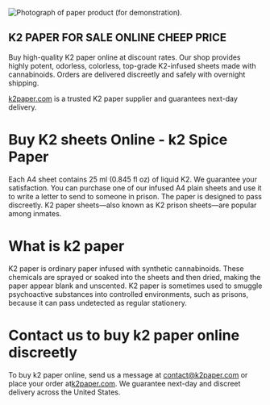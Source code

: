 ![Photograph of paper product (for demonstration).](http://k2paper.com/wp-content/uploads/2025/07/k2-paper-for-sale.jpg)
## K2 PAPER FOR SALE ONLINE CHEEP PRICE
Buy high-quality K2 paper online at discount rates. Our shop provides highly potent, odorless, colorless, top-grade K2-infused sheets made with cannabinoids. Orders are delivered discreetly and safely with overnight shipping.

[k2paper.com](https://k2paper.com) is a trusted K2 paper supplier and guarantees next-day delivery.

# Buy K2 sheets  Online - k2 Spice Paper
Each A4 sheet contains 25 ml (0.845 fl oz) of liquid K2. We guarantee your satisfaction. You can purchase one of our infused A4 plain sheets and use it to write a letter to send to someone in prison. The paper is designed to pass discreetly. K2 paper sheets—also known as K2 prison sheets—are popular among inmates.

# What is k2 paper
K2 paper is ordinary paper infused with synthetic cannabinoids. These chemicals are sprayed or soaked into the sheets and then dried, making the paper appear blank and unscented. K2 paper is sometimes used to smuggle psychoactive substances into controlled environments, such as prisons, because it can pass undetected as regular stationery.

# Contact us to buy k2 paper online discreetly
To buy k2 paper online, send us a message at [contact@k2paper.com](https://k2paper.com) or place your order at[k2paper.com](https://k2paper.com). We guarantee next-day and discreet delivery across the United States.

